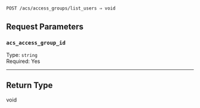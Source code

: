 # 

```
POST /acs/access_groups/list_users ⇒ void
```



## Request Parameters

### `acs_access_group_id`

Type: `string`\
Required: Yes



---

## Return Type

void
